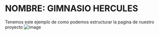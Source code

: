 # NOMBRE: GIMNASIO HERCULES
Tenemos este ejemplo de como podemos estructurar la pagina de nuestro proyecto 
![image](https://github.com/hayderrojas84/GIMNASIO_/assets/115327530/0a9e8f5e-bd67-4613-bf0d-749feac8e763)

